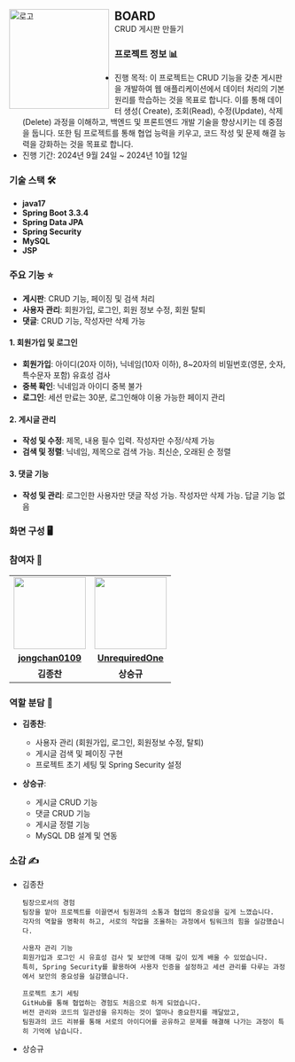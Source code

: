 <div>
    <img width="180" alt="로고" src="https://github.com/user-attachments/assets/aa028f1e-51e4-4386-b921-d6052c3ba689" style="float: left; margin-right: 10px;">
    <div>
        <h2 style="margin: 0;">BOARD</h2>
        <p style="margin: 0;">CRUD 게시판 만들기</p>
    </div>
</div>

###  프로젝트 정보  📊


- 진행 목적: 이 프로젝트는 CRUD 기능을 갖춘 게시판을 개발하여 웹 애플리케이션에서 데이터 처리의 기본 원리를 학습하는 것을 목표로 합니다. 이를 통해 데이터 생성(
  Create), 조회(Read), 수정(Update), 삭제(Delete) 과정을 이해하고, 백엔드 및 프론트엔드 개발 기술을 향상시키는 데 중점을 둡니다. 또한 팀 프로젝트를
  통해 협업 능력을 키우고, 코드 작성 및 문제 해결 능력을 강화하는 것을 목표로 합니다.
- 진행 기간: 2024년 9월 24일 ~ 2024년 10월 12일

### 기술 스택  🛠️

- **java17**
- **Spring Boot 3.3.4**
- **Spring Data JPA**
- **Spring Security**
- **MySQL**
- **JSP**

### 주요 기능 ⭐

- **게시판**: CRUD 기능, 페이징 및 검색 처리
- **사용자 관리**: 회원가입, 로그인, 회원 정보 수정, 회원 탈퇴
- **댓글**: CRUD 기능, 작성자만 삭제 가능

#### 1. 회원가입 및 로그인
- **회원가입**: 아이디(20자 이하), 닉네임(10자 이하), 8~20자의 비밀번호(영문, 숫자, 특수문자 포함) 유효성 검사
- **중복 확인**: 닉네임과 아이디 중복 불가
- **로그인**: 세션 만료는 30분, 로그인해야 이용 가능한 페이지 관리

#### 2. 게시글 관리
- **작성 및 수정**: 제목, 내용 필수 입력. 작성자만 수정/삭제 가능
- **검색 및 정렬**: 닉네임, 제목으로 검색 가능. 최신순, 오래된 순 정렬

#### 3. 댓글 기능
- **작성 및 관리**: 로그인한 사용자만 댓글 작성 가능. 작성자만 삭제 가능. 답글 기능 없음

### 화면 구성 🖥️

### 참여자 👥
<table>
 <tr>
    <td align="center"><a href="https://github.com/jongchan0109"><img src="https://github.com/user-attachments/assets/718ccfd0-3ac9-4171-a874-648810262f23" width="130px;" alt=""></a></td>
    <td align="center"><a href="https://github.com/UnrequiredOne"><img src="https://avatars.githubusercontent.com/u/156090466?s=400&v=4" width="130px;" alt=""></a></td>
  </tr>
  <tr>
    <td align="center"><a href="https://github.com/jongchan0109"><b>jongchan0109</b></a></td>
    <td align="center"><a href="https://github.com/UnrequiredOne"><b>UnrequiredOne</b></a></td>
  </tr>
  <tr> 
    <td align="center"><b>김종찬</b></td>
    <td align="center"><b>상승규</b></td>

  </tr> 
</table>

### 역할 분담 🤝

- **김종찬**:
  - 사용자 관리 (회원가입, 로그인, 회원정보 수정, 탈퇴)
  - 게시글 검색 및 페이징 구현
  - 프로젝트 초기 세팅 및 Spring Security 설정

- **상승규**:
  - 게시글 CRUD 기능
  - 댓글 CRUD 기능
  - 게시글 정렬 기능
  - MySQL DB 설계 및 연동

### 소감 ✍️

- 김종찬
  ```
  팀장으로서의 경험
  팀장을 맡아 프로젝트를 이끌면서 팀원과의 소통과 협업의 중요성을 깊게 느꼈습니다. 
  각자의 역할을 명확히 하고, 서로의 작업을 조율하는 과정에서 팀워크의 힘을 실감했습니다.

  사용자 관리 기능
  회원가입과 로그인 시 유효성 검사 및 보안에 대해 깊이 있게 배울 수 있었습니다. 
  특히, Spring Security를 활용하여 사용자 인증을 설정하고 세션 관리를 다루는 과정에서 보안의 중요성을 실감했습니다.

  프로젝트 초기 세팅
  GitHub를 통해 협업하는 경험도 처음으로 하게 되었습니다. 
  버전 관리와 코드의 일관성을 유지하는 것이 얼마나 중요한지를 깨달았고, 
  팀원과의 코드 리뷰를 통해 서로의 아이디어를 공유하고 문제를 해결해 나가는 과정이 특히 기억에 남습니다.
  ```
  
- 상승규
  ```
  
   
  ```
 
